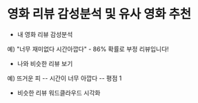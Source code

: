 # 영화 리뷰 감성분석 및 유사 영화 추천

* 내 영화 리뷰 감성분석


예) "너무 재미없다 시간아깝다" - 86% 확률로 부정 리뷰입니다!



* 나와 비슷한 리뷰 보기


예) 뜨거운 피 -- 시간이 너무 아깝다 -- 평점 1



* 비슷한 리뷰 워드클라우드 시각화

